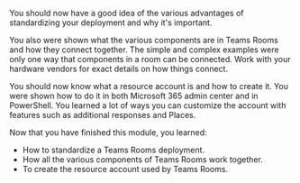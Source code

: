 You should now have a good idea of the various advantages of standardizing your deployment and why it's important.

You also were shown what the various components are in Teams Rooms and how they connect together. The simple and complex examples were only one way that components in a room can be connected. Work with your hardware vendors for exact details on how things connect.

You should now know what a resource account is and how to create it. You were shown how to do it in both Microsoft 365 admin center and in PowerShell. You learned a lot of ways you can customize the account with features such as additional responses and Places.

Now that you have finished this module, you learned:
  
- How to standardize a Teams Rooms deployment.
- How all the various components of Teams Rooms work together.
- To create the resource account used by Teams Rooms.
